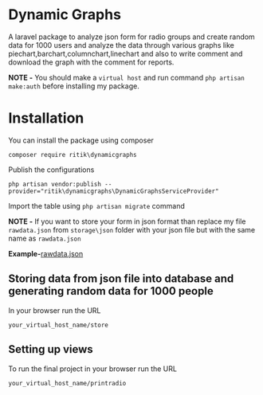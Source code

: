 # Dynamic Graphs

A laravel package to analyze json form for radio groups and create random data for 1000 users and analyze the data through various graphs 
like piechart,barchart,columnchart,linechart and also to write comment and download the graph with the comment for reports.


**NOTE -** You should make a `virtual host` and run command `php artisan make:auth` before installing my package.


# Installation

You can install the package using composer

    composer require ritik\dynamicgraphs
    
Publish the configurations

    php artisan vendor:publish --provider="ritik\dynamicgraphs\DynamicGraphsServiceProvider"
    
Import the table using `php artisan migrate` command

**NOTE -** If you want to store your form in json format than replace my file `rawdata.json` from `storage\json` folder with your json
file but with the same name as `rawdata.json`

**Example-**[rawdata.json](https://github.com/ritik118/graphcheck/blob/develop/src/storage/json/rawdata.json)
 
## Storing data from json file into database and generating random data for 1000 people

In your browser run the URL

    your_virtual_host_name/store
    
## Setting up views

To run the final project in your browser run the URL

    your_virtual_host_name/printradio
